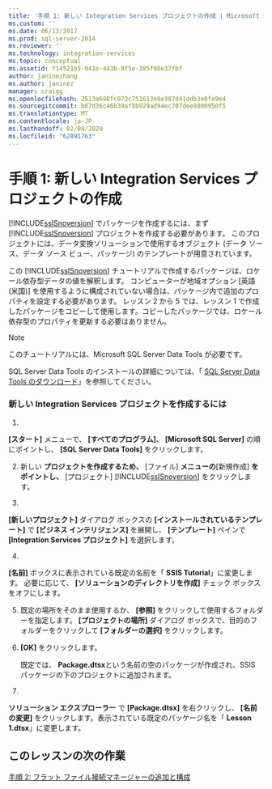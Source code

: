 ```yaml
---
title: '手順 1: 新しい Integration Services プロジェクトの作成 | Microsoft Docs'
ms.custom: ''
ms.date: 06/13/2017
ms.prod: sql-server-2014
ms.reviewer: ''
ms.technology: integration-services
ms.topic: conceptual
ms.assetid: f14521b5-941e-443b-8f5e-385f98e37fbf
author: janinezhang
ms.author: janinez
manager: craigg
ms.openlocfilehash: 2513a698fc073c751613e8e387d41ddb3e0fe9e4
ms.sourcegitcommit: b87d36c46b39af8b929ad94ec707dee8800950f5
ms.translationtype: MT
ms.contentlocale: ja-JP
ms.lasthandoff: 02/08/2020
ms.locfileid: "62891763"
---
```

# <a name="step-1-creating-a-new-integration-services-project"></a>手順 1: 新しい Integration Services プロジェクトの作成
  [!INCLUDE[ssISnoversion](../includes/ssisnoversion-md.md)] でパッケージを作成するには、まず [!INCLUDE[ssISnoversion](../includes/ssisnoversion-md.md)] プロジェクトを作成する必要があります。 このプロジェクトには、データ変換ソリューションで使用するオブジェクト (データ ソース、データ ソース ビュー、パッケージ) のテンプレートが用意されています。  
  
 この [!INCLUDE[ssISnoversion](../includes/ssisnoversion-md.md)] チュートリアルで作成するパッケージは、ロケール依存型データの値を解釈します。 コンピューターが地域オプション [英語 (米国)] を使用するように構成されていない場合は、パッケージ内で追加のプロパティを設定する必要があります。 レッスン 2 から 5 では、レッスン 1 で作成したパッケージをコピーして使用します。コピーしたパッケージでは、ロケール依存型のプロパティを更新する必要はありません。  
  
> [!NOTE]  
>  このチュートリアルには、Microsoft SQL Server Data Tools が必要です。  
>   
>  SQL Server Data Tools のインストールの詳細については、「 [SQL Server Data Tools のダウンロード](https://msdn.microsoft.com/data/hh297027)」を参照してください。  
  
### <a name="to-create-a-new-integration-services-project"></a>新しい Integration Services プロジェクトを作成するには  
  
1.  
  **[スタート]** メニューで、 **[すべてのプログラム]**、 **[Microsoft SQL Server]** の順にポイントし、 **[SQL Server Data Tools]** をクリックします。  
  
2.  新しい **プロジェクトを作成するため、** [ファイル] **メニューの**[新規作成] **をポイントし、** [プロジェクト] [!INCLUDE[ssISnoversion](../includes/ssisnoversion-md.md)] をクリックします。  
  
3.  
  **[新しいプロジェクト]** ダイアログ ボックスの **[インストールされているテンプレート]** で **[ビジネス インテリジェンス]** を展開し、 **[テンプレート]** ペインで **[Integration Services プロジェクト]** を選択します。  
  
4.  
  **[名前]** ボックスに表示されている既定の名前を「 **SSIS Tutorial**」に変更します。 必要に応じて、 **[ソリューションのディレクトリを作成]** チェック ボックスをオフにします。  
  
5.  既定の場所をそのまま使用するか、 **[参照]** をクリックして使用するフォルダーを指定します。 
  **[プロジェクトの場所]** ダイアログ ボックスで、目的のフォルダーをクリックして **[フォルダーの選択]** をクリックします。  
  
6.  **[OK]** をクリックします。  
  
     既定では、 **Package.dtsx**という名前の空のパッケージが作成され、SSIS パッケージの下のプロジェクトに追加されます。  
  
7.  
  **ソリューション エクスプローラー** で **[Package.dtsx]** を右クリックし、 **[名前の変更]** をクリックします。表示されている既定のパッケージ名を「 **Lesson 1.dtsx**」に変更します。  
  
## <a name="next-task-in-lesson"></a>このレッスンの次の作業  
 [手順 2: フラット ファイル接続マネージャーの追加と構成](lesson-1-2-adding-and-configuring-a-flat-file-connection-manager.md)  
  
  
